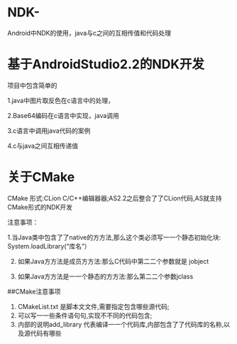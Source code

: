 # NDK-
Android中NDK的使用，java与c之间的互相传值和代码处理

# 基于AndroidStudio2.2的NDK开发

项目中包含简单的

1.java中图片取反色在c语言中的处理，

2.Base64编码在c语言中实现，java调用

3.c语言中调用java代码的案例

4.c与java之间互相传递值



# 关于CMake

  CMake 形式:CLion C/C++编辑器器;AS2.2之后整合了了CLion代码,AS就支持CMake形式的NDK开发
  
  注意事项：
  
 1.当Java类中包含了了native的方方法,那么这个类必须写一一个静态初始化块: System.loadLibrary(“库名”）
 
 2. 如果Java方方法是成员方方法:那么C代码中第二二个参数就是 jobject
 
 3. 如果Java方方法是一一个静态的方方法:那么第二二个参数jclass
 
##CMake注意事项

  1. CMakeList.txt 是脚本文文件,需要指定包含哪些源代码;
  1. 可以写一一些条件语句句,实现不不同的代码包含;
  1. 内部的说明add_library 代表编译一一个代码库,内部包含了了代码库的名称,以及源代码有哪些
